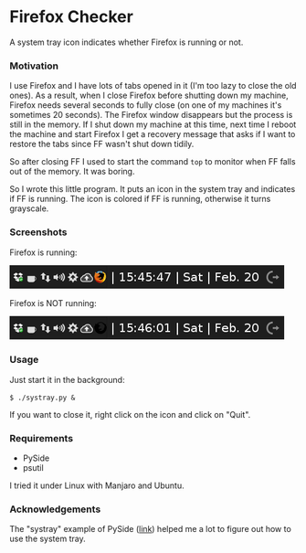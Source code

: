 # Firefox Checker

A system tray icon indicates whether Firefox is running or not.

### Motivation

I use Firefox and I have lots of tabs opened in it (I'm too lazy to close
the old ones). As a result, when I close Firefox before shutting down
my machine, Firefox needs several seconds to fully close (on one of
my machines it's sometimes 20 seconds). The Firefox window disappears but
the process is still in the memory. If I shut down my machine at this time,
next time I reboot the machine and start Firefox I get a recovery message that
asks if I want to restore the tabs since FF wasn't shut down tidily.

So after closing FF I used to start the command `top` to monitor when FF
falls out of the memory. It was boring.

So I wrote this little program. It puts an icon in the system tray and indicates
if FF is running. The icon is colored if FF is running, otherwise it turns
grayscale.

### Screenshots

Firefox is running:

![FF is running](https://raw.githubusercontent.com/jabbalaci/FirefoxChecker/master/screenshots/firefox_on.png)

Firefox is NOT running:

![FF is NOT running](https://raw.githubusercontent.com/jabbalaci/FirefoxChecker/master/screenshots/firefox_off.png)

### Usage

Just start it in the background:

    $ ./systray.py &

If you want to close it, right click on the icon and click on "Quit".

### Requirements

* PySide
* psutil

I tried it under Linux with Manjaro and Ubuntu.

### Acknowledgements

The "systray" example of PySide ([link](https://github.com/PySide/Examples/tree/master/examples/desktop/systray)) helped me a lot to figure out how to use the system tray.
